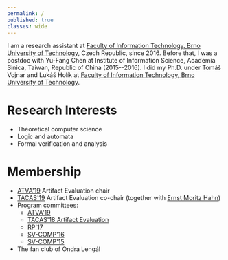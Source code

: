 ```yaml
---
permalink: /
published: true
classes: wide
---
```

I am a research assistant at [Faculty of Information Technology, Brno University of Technology](https://www.fit.vutbr.cz), Czech Republic, since 2016.
Before that, I was a postdoc with Yu-Fang Chen at Institute of Information Science, Academia Sinica, Taiwan, Republic of China (2015--2016).
I did my Ph.D. under Tomáš Vojnar and Lukáš Holík at [Faculty of Information Technology, Brno University of Technology](https://www.fit.vutbr.cz).

# Research Interests

* Theoretical computer science
* Logic and automata
* Formal verification and analysis

# Membership

* [ATVA'19](http://atva2019.iis.sinica.edu.tw/) Artifact Evaluation chair
* [TACAS'19](https://conf.researchr.org/track/etaps-2019/tacas-2019-papers) Artifact Evaluation co-chair (together with [Ernst Moritz Hahn](http://iscasmc.ios.ac.cn/?page_id=71))
* Program committees:
  * [ATVA'19](http://atva2019.iis.sinica.edu.tw/)
  * [TACAS'18 Artifact Evaluation](https://tacas.info/artifacts.php)
  * [RP'17](http://rp17.cs.rhul.ac.uk/)
  * [SV-COMP'16](https://sv-comp.sosy-lab.org/2016/index.php)
  * [SV-COMP'15](https://sv-comp.sosy-lab.org/2015/index.php)
* The fan club of Ondra Lengál
